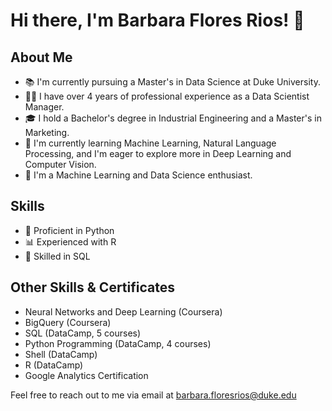# Hi there, I'm Barbara Flores Rios! 👋

## About Me
- 📚 I'm currently pursuing a Master's in Data Science at Duke University.
- 👩‍💻 I have over 4 years of professional experience as a Data Scientist Manager.
- 🎓 I hold a Bachelor's degree in Industrial Engineering and a Master's in Marketing.
- 🌱 I'm currently learning Machine Learning, Natural Language Processing, and I'm eager to explore more in Deep Learning and Computer Vision.
- 🤖 I'm a Machine Learning and Data Science enthusiast.

## Skills
- 🐍 Proficient in Python
- 📊 Experienced with R
- 💾 Skilled in SQL


## Other Skills & Certificates
- Neural Networks and Deep Learning (Coursera)
- BigQuery (Coursera)
- SQL (DataCamp, 5 courses)
- Python Programming (DataCamp, 4 courses)
- Shell (DataCamp)
- R (DataCamp)
- Google Analytics Certification

Feel free to reach out to me via email at barbara.floresrios@duke.edu

<!---
BarbaraPFloresRios/BarbaraPFloresRios is a ✨ special ✨ repository because its `README.md` (this file) appears on your GitHub profile.
You can click the Preview link to take a look at your changes.
--->

